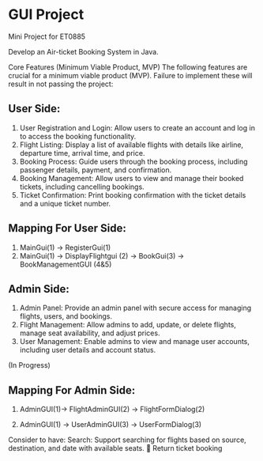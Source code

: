# GUI Project
Mini Project for ET0885

Develop an Air-ticket Booking System in Java.

Core Features (Minimum Viable Product, MVP)
The following features are crucial for a minimum viable product (MVP). Failure to implement
these will result in not passing the project:

## User Side:
1. User Registration and Login: Allow users to create an account and log in to access the booking
functionality.
2. Flight Listing: Display a list of available flights with details like airline, departure time, arrival
time, and price.
3. Booking Process: Guide users through the booking process, including passenger details,
payment, and confirmation.
4. Booking Management: Allow users to view and manage their booked tickets, including
cancelling bookings.
5. Ticket Confirmation: Print booking confirmation with the ticket details and a unique ticket
number.

## Mapping For User Side:
1. MainGui(1) -> RegisterGui(1)
2. MainGui(1) -> DisplayFlightgui (2) -> BookGui(3) -> BookManagementGUI (4&5)

## Admin Side:
1. Admin Panel: Provide an admin panel with secure access for managing flights, users, and
bookings.
2. Flight Management: Allow admins to add, update, or delete flights, manage seat availability, and
adjust prices.
3. User Management: Enable admins to view and manage user accounts, including user details and
account status.

(In Progress)
## Mapping For Admin Side:
1. AdminGUI(1)-> FlightAdminGUI(2) -> FlightFormDialog(2)<Pop-up to edit Flight details>

2. AdminGUI(1) -> UserAdminGUI(3) -> UserFormDialog(3)<Pop-up to edit User particulars>


Consider to have:
Search: Support searching for flights based on source, destination, 
and date with available
seats.
 Return ticket booking
